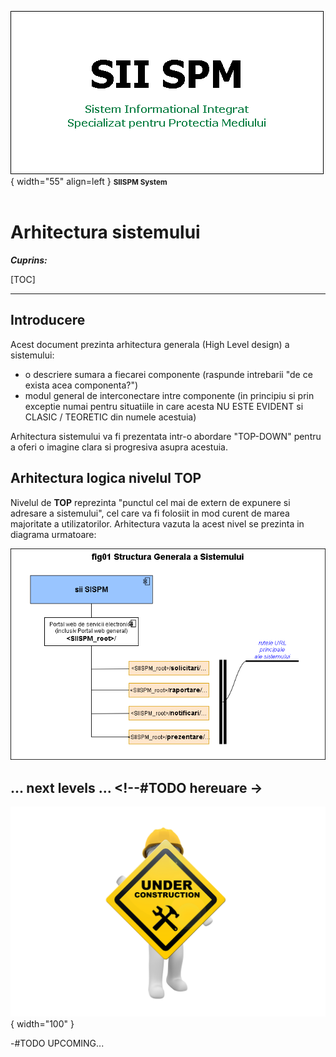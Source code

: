 ![SIISPM_logo](../pictures/SIISPM_logo.png){ width="55" align=left }
<small markdown>**SIISPM System**
</small><br><br>


# Arhitectura sistemului



***Cuprins:***

[TOC]

***




## Introducere

Acest document prezinta arhitectura generala (High Level design) a sistemului:

* o descriere sumara a fiecarei componente (raspunde intrebarii "de ce exista acea componenta?")
* modul general de interconectare intre componente (in principiu si prin exceptie numai pentru situatiile in care acesta NU ESTE EVIDENT si CLASIC / TEORETIC din numele acestuia)

Arhitectura sistemului va fi prezentata intr-o abordare "TOP-DOWN" pentru a oferi o imagine clara si progresiva asupra acestuia.




## Arhitectura logica nivelul TOP

Nivelul de **TOP** reprezinta "punctul cel mai de extern de expunere si adresare a sistemului", cel care va fi folosiit in mod curent de marea majoritate a utilizatorilor. Arhitectura vazuta la acest nivel se prezinta in diagrama urmatoare:

![fig_01](../pictures/fig01_structura_sistemului.png)






## ... next levels ... <!--#TODO hereuare ->

![wip...](../pictures/under_maintenance.png){ width="100" }

-#TODO UPCOMING...







